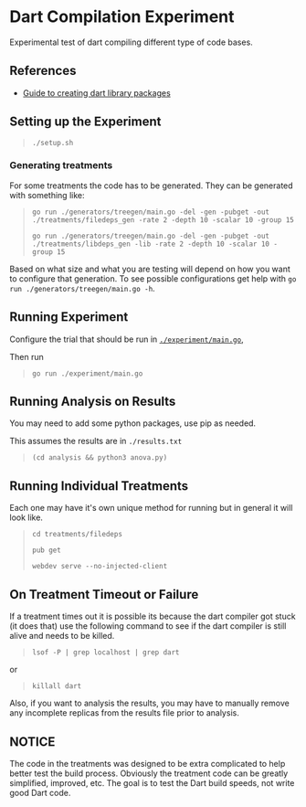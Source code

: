 # Dart Compilation Experiment

Experimental test of dart compiling different type of code bases.

## References

- [Guide to creating dart library packages](https://dart.dev/guides/libraries/create-library-packages)

## Setting up the Experiment

> `./setup.sh`

### Generating treatments

For some treatments the code has to be generated. They can be generated with something like:

> `go run ./generators/treegen/main.go -del -gen -pubget -out ./treatments/filedeps_gen -rate 2 -depth 10 -scalar 10 -group 15`
>
> `go run ./generators/treegen/main.go -del -gen -pubget -out ./treatments/libdeps_gen -lib -rate 2 -depth 10 -scalar 10 -group 15`

Based on what size and what you are testing will depend on how you want to configure that generation.
To see possible configurations get help with `go run ./generators/treegen/main.go -h`.

## Running Experiment

Configure the trial that should be run in [`./experiment/main.go`](./experiment/main.go),

Then run

> `go run ./experiment/main.go`

## Running Analysis on Results

You may need to add some python packages, use pip as needed.

This assumes the results are in `./results.txt`

> `(cd analysis && python3 anova.py)`

## Running Individual Treatments

Each one may have it's own unique method for running but in general it will look like.

> `cd treatments/filedeps`
>
> `pub get`
>
> `webdev serve --no-injected-client`

## On Treatment Timeout or Failure

If a treatment times out it is possible its because the dart compiler got stuck (it does that)
use the following command to see if the dart compiler is still alive and needs to be killed.

> `lsof -P | grep localhost | grep dart`

or

> `killall dart`

Also, if you want to analysis the results, you may have to manually
remove any incomplete replicas from the results file prior to analysis.

## NOTICE

The code in the treatments was designed to be extra complicated to
help better test the build process.
Obviously the treatment code can be greatly simplified, improved, etc.
The goal is to test the Dart build speeds, not write good Dart code.
